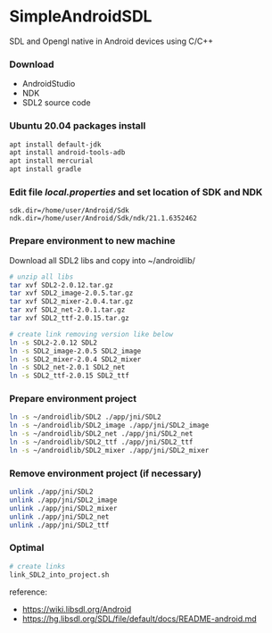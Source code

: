 # SimpleAndroidSDL
SDL and Opengl native in Android devices using C/C++

### Download
- AndroidStudio
- NDK
- SDL2 source code

### Ubuntu 20.04 packages install
```bash
apt install default-jdk
apt install android-tools-adb
apt install mercurial
apt install gradle
```

### Edit file <i>local.properties</i> and set location of SDK and NDK
```file
sdk.dir=/home/user/Android/Sdk
ndk.dir=/home/user/Android/Sdk/ndk/21.1.6352462
```

### Prepare environment to new machine
Download all SDL2 libs and copy into ~/androidlib/
```bash
# unzip all libs
tar xvf SDL2-2.0.12.tar.gz
tar xvf SDL2_image-2.0.5.tar.gz
tar xvf SDL2_mixer-2.0.4.tar.gz
tar xvf SDL2_net-2.0.1.tar.gz
tar xvf SDL2_ttf-2.0.15.tar.gz

# create link removing version like below
ln -s SDL2-2.0.12 SDL2
ln -s SDL2_image-2.0.5 SDL2_image
ln -s SDL2_mixer-2.0.4 SDL2_mixer
ln -s SDL2_net-2.0.1 SDL2_net
ln -s SDL2_ttf-2.0.15 SDL2_ttf
```

### Prepare environment project
```bash
ln -s ~/androidlib/SDL2 ./app/jni/SDL2
ln -s ~/androidlib/SDL2_image ./app/jni/SDL2_image
ln -s ~/androidlib/SDL2_net ./app/jni/SDL2_net
ln -s ~/androidlib/SDL2_ttf ./app/jni/SDL2_ttf
ln -s ~/androidlib/SDL2_mixer ./app/jni/SDL2_mixer
```

### Remove environment project (if necessary)
```bash
unlink ./app/jni/SDL2
unlink ./app/jni/SDL2_image
unlink ./app/jni/SDL2_mixer
unlink ./app/jni/SDL2_net
unlink ./app/jni/SDL2_ttf
```

### Optimal
```bash
# create links
link_SDL2_into_project.sh
```

reference:
- https://wiki.libsdl.org/Android
- https://hg.libsdl.org/SDL/file/default/docs/README-android.md
